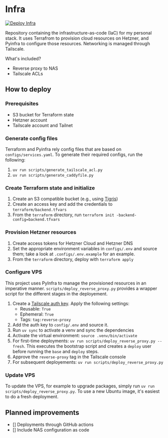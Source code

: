 # Infra

[![Deploy Infra](https://github.com/RCdeWit/infra/actions/workflows/deploy.yml/badge.svg?branch=main)](https://github.com/RCdeWit/infra/actions/workflows/deploy.yml)

Repository containing the infrastructure-as-code (IaC) for my personal stack. It
uses Terrafrom to provision cloud resources on Hetzner, and Pyinfra to configure
those resources. Networking is managed through Tailscale.

What's included?
- Reverse proxy to NAS
- Tailscale ACLs

## How to deploy

### Prerequisites

- S3 bucket for Terraform state
- Hetzner account
- Tailscale account and Tailnet

### Generate config files

Terraform and Pyinfra rely config files that are based on
`configs/services.yaml`. To generate their required configs, run the following:

1. `uv run scripts/generate_tailscale_acl.py`
2. `uv run scripts/generate_caddyfile.py`

### Create Terraform state and initialize

1. Create an S3 compatible bucket (e.g., using
   [Tigris](https://console.tigris.dev))
2. Create an access key and add the credentials to `terraform/backend.tfvars`
3. From the `terraform` directory, run `terraform init
   -backend-config=backend.tfvars`

### Provision Hetzner resources

1. Create access tokens for Hetzner Cloud and Hetzner DNS
2. Set the appropriate environment variables in `configs/.env` and source them;
   take a look at `.configs/.env.example` for an example.
3. From the `terraform` directory, deploy with `terraform apply`

### Configure VPS

This project uses PyInfra to manage the provisioned resources in an imperative
manner. `scripts/deploy_reverse_proxy.py` provides a wrapper script for the
different stages in the deployement.

1. Create a [Tailscale auth key](https://login.tailscale.com/admin/settings/keys). Apply the following
   settings:
    - Reusable: `True`
    - Ephemeral: `True`
    - Tags: `tag:reverse-proxy`
2. Add the auth key to `config/.env` and source it.
3. Run `uv sync` to activate a venv and sync the dependencies
4. Activate the virtual environment: `source .venv/bin/activate`
5. For first-time deployments: `uv run scripts/deploy_reverse_proxy.py --fresh`.
   This executes the bootstrap script and creates a `deploy` user before running
   the `base` and `deploy` steps.
6. Approve the `reverse-proxy` tag in the Tailscale console
7. For subsequent deployements: `uv run scripts/deploy_reverse_proxy.py`

### Update VPS

To update the VPS, for example to upgrade packages, simply run `uv run
scripts/deploy_reverse_proxy.py`. To use a new Ubuntu image, it's easiest to do
a fresh deployment.

## Planned improvements
- [] Deployments through GitHub actions
- [] Include NAS configuration as code